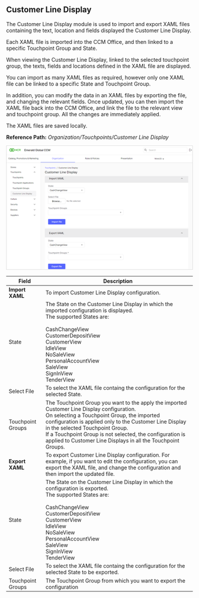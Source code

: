 ## Customer Line Display

The Customer Line Display module is used to import and export XAML files containing the text, location and fields displayed the Customer Line Display.

Each XAML file is imported into the CCM Office, and then linked to a specific Touchpoint Group and State.

When viewing the Customer Line Display, linked to the selected touchpoint group, the texts, fields and locations defined in the XAML file are displayed.

You can import as many XAML files as required, however only one XAML file can be linked to a specific State and Touchpoint Group.

In addition, you can modify the data in an XAML files by exporting the file, and changing the relevant fields. Once updated, you can then import the XAML file back into the CCM Office, and link the file to the relevant view and touchpoint group. All the changes are immediately applied.

The XAML files are saved locally.

**Reference Path:** *Organization/Touchpoints/Customer Line Display*

![Customer Line Display Screen](/Images/CustomerLIneDisplayScreen.png)

|**Field**|**Description**|
|---------|----------|
|**Import XAML**|To import Customer Line Display configuration.|
|State|The State on the Customer Line Display in which the imported configuration is displayed.<BR>The supported States are:<BR><BR>CashChangeView<BR>CustomerDepositView<BR>CustomerView<BR>IdleView<BR>NoSaleView<BR>PersonalAccountView<BR>SaleView<BR>SignInView<BR>TenderView|
|Select File|To select the XAML file containg the configuration for the selected State.|
|Touchpoint Groups|The Touchpoint Group you want to the apply the imported Customer Line Display configuration.<BR>On selecting a Touchpoint Group, the imported configuration is applied only to the Customer Line Display in the selected Touchpoint Group.<BR>If a Touchpoint Group is not selected, the configuration is applied to Customer Line Displays in all the Touchpoint Groups.|
|**Export XAML**|To export Customer Line Display configuration. For example, if you want to edit the configuration, you can export the XAML file, and change the configuration and then import the updated file.|
|State|The State on the Customer Line Display in which the configuration is exported.<BR>The supported States are:<BR><BR>CashChangeView<BR>CustomerDepositView<BR>CustomerView<BR>IdleView<BR>NoSaleView<BR>PersonalAccountView<BR>SaleView<BR>SignInView<BR>TenderView|
|Select File|To select the XAML file containg the configuration for the selected State to be exported.|
|Touchpoint Groups|The Touchpoint Group from which you want to export the configuration|